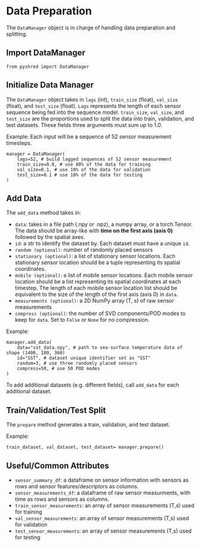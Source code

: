 # Data Preparation

The `DataManager` object is in charge of handling data preparation and splitting.

## Import DataManager

`from pyshred import DataManager`


## Initialize Data Manager
The `DataManager` object takes in `lags` (int), `train_size` (float), `val_size` (float), and `test_size` (float). `Lags` represents the length of each sensor sequence being fed into the sequence model. `train_size`, `val_size`, and `test_size` are the proportions used to split the data into train, validation, and test datasets. These fields three arguments must sum up to 1.0.

Example:
Each input will be a sequence of 52 sensor measurement timesteps. 
```
manager = DataManager(
    lags=52, # build lagged sequences of 52 sensor measurement
    train_size=0.8, # use 80% of the data for training
    val_size=0.1, # use 10% of the data for validation
    test_size=0.1 # use 10% of the data for testing
)
```


## Add Data
The `add_data` method takes in:
- `data`: takes in a file path (.npy or .npz), a numpy array, or a torch.Tensor. The data should be array-like with **time on the first axis (axis 0)** followed by the spatial axes.
- `id`: a str to identify the dataset by. Each dataset must have a unique `id`.
- `random (optional)`: number of randomly placed sensors
- `stationary (optional)`: a list of stationary sensor locations. Each stationary sensor location should be a tuple representing its spatial coordinates.
- `mobile (optional)`: a list of mobile sensor locations. Each mobile sensor location should be a list representing its spatial coordinates at each timestep. The length of each mobile sensor location list should be equivalent to the size of the length of the first axis (axis 0) in `data`.
 - `measurements (optional)`: a 2D NumPy array (T, s) of raw sensor measurements
 - `compress (optional)`: the number of SVD components/POD modes to keep for `data`. Set to `False` or `None` for no compression.

Example:
```
manager.add_data(
    data="sst_data.npy", # path to sea-surface temperature data of shape (1400, 180, 360)
    id="SST", # dataset unique identifier set as "SST"
    random=3, # use three randomly placed sensors
    compress=50, # use 50 POD modes
)
```

To add additional datasets (e.g. different fields), call `add_data` for each additional dataset.



## Train/Validation/Test Split
The `prepare` method generates a train, validation, and test dataset.

Example:
```
train_dataset, val_dataset, test_dataset= manager.prepare()
```

## Useful/Common Attributes
- `sensor_summary_df`: a dataframe on sensor information with sensors as rows and sensor features/descriptors as columns.
- `sensor_measurements_df`: a dataframe of raw sensor measurments, with time as rows and sensors as columns.
- `train_sensor_measurements`: an array of sensor measurements (T,s) used for training
- `val_sensor_measurements`: an array of sensor measurements (T,s) used for validation
- `test_sensor_measurements`: an array of sensor measurements (T,s) used for testing

